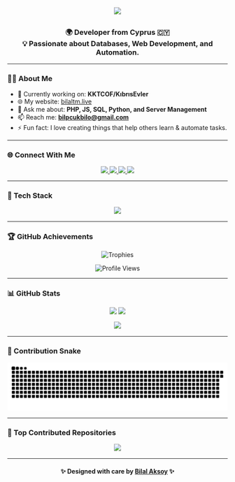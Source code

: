 <!-- 🎨 Modern Developer Card Style GitHub README for Bilal Aksoy -->

<h1 align="center">
  <img src="https://readme-typing-svg.herokuapp.com?font=Righteous&size=35&center=true&vCenter=true&width=500&height=70&duration=4000&lines=Hey+There!+👋;+I'm+Bilal+Aksoy!;+Welcome+to+my+Profile!" />
</h1>

<h3 align="center">
  🌍 Developer from <b>Cyprus</b> 🇨🇾 <br>
  💡 Passionate about <b>Databases</b>, <b>Web Development</b>, and <b>Automation</b>.
</h3>

---

### 👨‍💻 About Me

- 🔭 Currently working on: **KKTCOF/KıbrısEvler**
- 🌐 My website: [bilaltm.live](https://bilaltm.live)
- 💬 Ask me about: **PHP, JS, SQL, Python, and Server Management**
- 📫 Reach me: **bilpcukbilo@gmail.com**
- ⚡ Fun fact: I love creating things that help others learn & automate tasks.

---

### 🌐 Connect With Me

<p align="center">
  <a href="https://discord.gg/FXXSQ7cSUV" target="_blank">
    <img src="https://skillicons.dev/icons?i=discord" height="45" />
  </a>
  <a href="https://x.com/TMBilalTM" target="_blank">
    <img src="https://skillicons.dev/icons?i=twitter" height="45" />
  </a>
  <a href="https://github.com/TMBilalTM" target="_blank">
    <img src="https://skillicons.dev/icons?i=github" height="45" />
  </a>
  <a href="mailto:bilpcukbilo@gmail.com">
    <img src="https://skillicons.dev/icons?i=gmail" height="45" />
  </a>
</p>

---

### 🧠 Tech Stack

<p align="center">
  <img src="https://skillicons.dev/icons?i=html,css,js,ts,react,nextjs,php,py,java,cs,nodejs,mysql,postgres,sqlite,vercel,cloudflare,git,figma" />
</p>

---

### 🏆 GitHub Achievements

<p align="center">
  <img src="https://github-profile-trophy.vercel.app/?username=TMBilalTM&theme=discord_old_blurple&no-frame=false&no-bg=false&margin-w=4" alt="Trophies"/>
</p>

<p align="center">
<img src="https://komarev.com/ghpvc/?username=TMBilalTM&color=blueviolet&style=for-the-badge&label=PROFILE+VIEWS" alt="Profile Views"/>
</p>

---

### 📊 GitHub Stats

<p align="center">
  <img src="https://github-readme-stats.vercel.app/api?username=TMBilalTM&show_icons=true&theme=tokyonight&hide_border=true" height="160" />
  <img src="https://github-readme-streak-stats.herokuapp.com/?user=TMBilalTM&theme=tokyonight&hide_border=true" height="160" />
</p>

<p align="center">
  <img src="https://github-readme-stats.vercel.app/api/top-langs/?username=TMBilalTM&theme=tokyonight&hide_border=true&layout=compact" height="160" />
</p>

---

### 🐍 Contribution Snake

<p align="center">
  <img src="https://raw.githubusercontent.com/TMBilalTM/TMBilalTM/output/github-contribution-grid-snake.svg" alt="snake animation"/>
</p>

---

### 🚀 Top Contributed Repositories

<p align="center">
  <img src="https://github-contributor-stats.vercel.app/api?username=TMBilalTM&limit=5&theme=tokyonight&combine_all_yearly_contributions=true" />
</p>

---

<h4 align="center">✨ Designed with care by <a href="https://github.com/TMBilalTM">Bilal Aksoy</a> ✨</h4>

<!-- Created with ❤️ using GPRM and skillicons.dev -->
